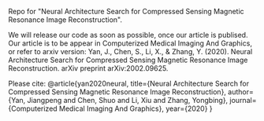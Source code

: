 Repo for "Neural Architecture Search for Compressed Sensing Magnetic Resonance Image Reconstruction".

We will release our code as soon as possible, once our article is publised. Our article is to be appear in Computerized Medical Imaging And Graphics, or refer to arxiv version: Yan, J., Chen, S., Li, X., & Zhang, Y. (2020). Neural Architecture Search for Compressed Sensing Magnetic Resonance Image Reconstruction. arXiv preprint arXiv:2002.09625.

Please cite:
@article{yan2020neural,
  title={Neural Architecture Search for Compressed Sensing Magnetic Resonance Image Reconstruction},
  author={Yan, Jiangpeng and Chen, Shuo and Li, Xiu and Zhang, Yongbing},
  journal={Computerized Medical Imaging And Graphics},
  year={2020}
}